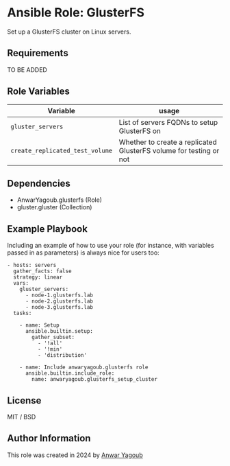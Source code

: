 Ansible Role: GlusterFS
=========

Set up a GlusterFS cluster on Linux servers.

Requirements
------------

TO BE ADDED

Role Variables
--------------

| Variable                        | usage                                                              |
| ------------------------------- | ------------------------------------------------------------------ |
| `gluster_servers`               | List of servers FQDNs to setup GlusterFS on                        |
| `create_replicated_test_volume` | Whether to create a replicated GlusterFS volume for testing or not |

Dependencies
------------

  - AnwarYagoub.glusterfs (Role)
  - gluster.gluster (Collection)

Example Playbook
----------------

Including an example of how to use your role (for instance, with variables passed in as parameters) is always nice for users too:

    - hosts: servers
      gather_facts: false
      strategy: linear
      vars:
        gluster_servers:
          - node-1.glusterfs.lab
          - node-2.glusterfs.lab
          - node-3.glusterfs.lab
      tasks:

        - name: Setup
          ansible.builtin.setup:
            gather_subset:
              - '!all'
              - '!min'
              - 'distribution'

        - name: Include anwaryagoub.glusterfs role
          ansible.builtin.include_role:
            name: anwaryagoub.glusterfs_setup_cluster

License
-------

MIT / BSD

Author Information
------------------

This role was created in 2024 by [Anwar Yagoub](https://github.com/AnwarYagoub)
